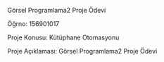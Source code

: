 ﻿<p> Görsel Programlama2 Proje Ödevi </p>

<p> Öğrno: 156901017 </p>

<p> Proje Konusu: Kütüphane Otomasyonu </p>

<p> Proje Açıklaması: Görsel Programlama2 Proje Ödevi </p>